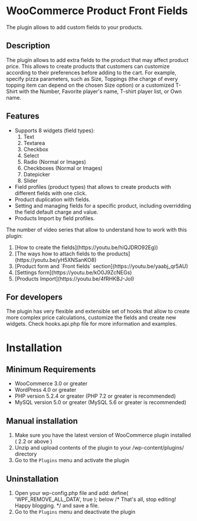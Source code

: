 WooCommerce Product Front Fields
================================

The plugin allows to add custom fields to your products.

Description
-----------

The plugin allows to add extra fields to the product that may affect product price. This allows to create products that customers can customize according to their preferences before adding to the cart. For example, specify pizza parameters, such as Size, Toppings (the charge of every topping item can depend on the chosen Size option) or a customized T-Shirt with the Number, Favorite player's name, T-shirt player list, or Own name.

Features
--------
* Supports 8 widgets (field types):
    <ol>
    <li>Text</li>
    <li>Textarea</li>
    <li>Checkbox</li>
    <li>Select</li>
    <li>Radio (Normal or Images)</li>
    <li>Checkboxes (Normal or Images)</li>
    <li>Datepicker</li>
    <li>Slider</li>
    </ol>
* Field profiles (product types) that allows to create products with different fields with one click.
* Product duplication with fields.
* Setting and managing fields for a specific product, including overridding the field default charge and value.
* Products Import by field profiles.

The number of video series that allow to understand how to work with this plugin:

<ol>
    <li>[How to create the fields](https://youtu.be/hiQJDRO92Eg))</li>
    <li>[The ways how to attach fields to the products](https://youtu.be/yH5XNSanKO8)</li>
    <li>[Product form and `Front fields` section](https://youtu.be/yaabj_qr5AU)</li>
    <li>[Settings form](https://youtu.be/kO0J9ZcNEGs)</li>
    <li>[Products Import](https://youtu.be/4fRHKBJ-JoI)</li>
</ol>

For developers
--------------

The plugin has very flexible and extensible set of hooks that allow to create more complex price calculations, customize the fields and create new widgets. Check hooks.api.php file for more information and examples.


Installation
============
Minimum Requirements
--------------------
* WooCommerce 3.0 or greater
* WordPress 4.0 or greater
* PHP version 5.2.4 or greater (PHP 7.2 or greater is recommended)
* MySQL version 5.0 or greater (MySQL 5.6 or greater is recommended)

Manual installation
-------------------
1. Make sure you have the latest version of WooCommerce plugin installed ( 2.2 or above )
2. Unzip and upload contents of the plugin to your /wp-content/plugins/ directory
3. Go to the `Plugins` menu and activate the plugin

Uninstallation
--------------
1. Open your wp-config.php file and add:
define( 'WPF_REMOVE_ALL_DATA', true );
below 
/* That's all, stop editing! Happy blogging. */ 
and save a file.
2. Go to the `Plugins` menu and deactivate the plugin